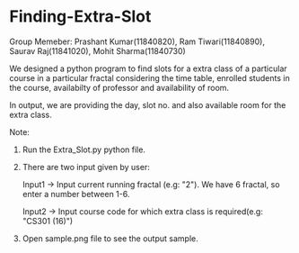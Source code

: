 # Finding-Extra-Slot
Group Memeber: Prashant Kumar(11840820), Ram Tiwari(11840890), Saurav Raj(11841020), Mohit Sharma(11840730)

We designed a python program to find slots for a extra class of a particular course in a particular fractal considering the time table, enrolled students in the course,
availabilty of professor and availability of room.

In output, we are providing the day, slot no. and also available room for the extra class.

Note:
1) Run the Extra_Slot.py python file.
2) There are two input given by user:

   Input1 -> Input current running fractal (e.g: "2"). We have 6 fractal, so enter a number between 1-6.
   
   Input2 -> Input course code for which extra class is required(e.g: "CS301 (16)")
3) Open sample.png file to see the output sample.


